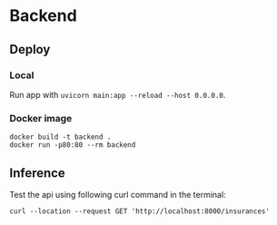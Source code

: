 # Backend
## Deploy

### Local

Run app with `uvicorn main:app --reload --host 0.0.0.0`.

### Docker image 
```
docker build -t backend .
docker run -p80:80 --rm backend
```

## Inference
Test the api using following curl command in the terminal:
```
curl --location --request GET 'http://localhost:8000/insurances'
```